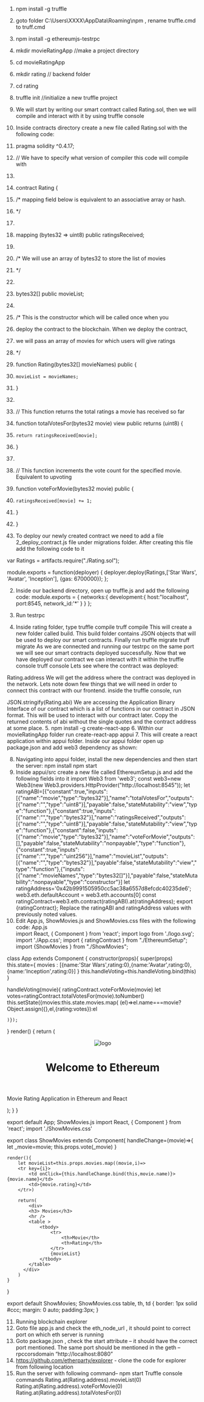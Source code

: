 

1.	npm install -g truffle
2.	goto folder C:\Users\XXXX\AppData\Roaming\npm , rename truffle.cmd to truff.cmd
3.	npm install -g ethereumjs-testrpc

4.	mkdir movieRatingApp //make a project directory
5.	cd movieRatingApp
6.	mkdir rating // backend folder
7.	cd rating
8.	truffle init //initialize a new truffle project

9.	We will start by writing our smart contract called Rating.sol, then we will compile and interact with it by using truffle console
10.	Inside contracts directory create a new file called Rating.sol with the following code:
11.	pragma solidity ^0.4.17;
12.	// We have to specify what version of compiler this code will compile with
13.	
14.	contract Rating {
15.	  /* mapping field below is equivalent to an associative array or hash.
16.	  */
17.	  
18.	  mapping (bytes32 => uint8) public ratingsReceived;
19.	  
20.	  /* We will use an array of bytes32 to store the list of movies
21.	  */
22.	  
23.	  bytes32[] public movieList;
24.	
25.	  /* This is the constructor which will be called once when you
26.	  deploy the contract to the blockchain. When we deploy the contract,
27.	  we will pass an array of movies for which users will give ratings
28.	  */
29.	  function Rating(bytes32[] movieNames) public {
30.	    movieList = movieNames;
31.	  }
32.	
33.	  // This function returns the total ratings a movie has received so far
34.	  function totalVotesFor(bytes32 movie) view public returns (uint8) {
35.	    return ratingsReceived[movie];
36.	  }
37.	
38.	  // This function increments the vote count for the specified movie. Equivalent to upvoting
39.	  function voteForMovie(bytes32 movie) public {
40.	    ratingsReceived[movie] += 1;
41.	  }
42.	}
1.	To deploy our newly created contract we need to add a file 2_deploy_contract.js file under migrations folder. After creating this file add the following code to it

var Ratings = artifacts.require("./Rating.sol");

module.exports = function(deployer) {
  deployer.deploy(Ratings,['Star Wars', 'Avatar', 'Inception'], {gas: 6700000});
};

2.	Inside our backend directory, open up truffle.js and add the following code:
module.exports = {
  networks:{
    development:{
      host:"localhost",
      port:8545,
      network_id:'*'
    }
  }
};
3.	Run testrpc
 
4.	Inside rating folder, type truffle compile
truff compile
This will create a new folder called build. This build folder contains JSON objects that will be used to deploy our smart contracts. Finally run truffle migrate
truff migrate
As we are connected and running our testrpc on the same port we will see our smart contracts deployed successfully. Now that we have deployed our contract we can interact with it within the truffle console
truff console
Lets see where the contract was deployed:

Rating.address
We will get the address where the contract was deployed in the network. Lets note down few things that we will need in order to connect this contract with our frontend. inside the truffle console, run

JSON.stringify(Rating.abi)
We are accessing the Application Binary Interface of our contract which is a list of functions in our contract in JSON format. This will be used to interact with our contract later.
Copy the returned contents of abi without the single quotes and the contract address at some place.
5.	npm install -g create-react-app
6.	Within our movieRatingApp folder run
create-react-app appui
7.	This will create a react application within appui folder. Inside our appui folder open up package.json and add web3 dependency as shown:
 
8.	Navigating into appui folder, install the new dependencies and then start the server:
npm install
npm start
9.	Inside appui/src create a new file called EthereumSetup.js and add the following fields into it
import Web3 from 'web3';
const web3=new Web3(new Web3.providers.HttpProvider("http://localhost:8545"));
let ratingABI=[{"constant":true,"inputs":[{"name":"movie","type":"bytes32"}],"name":"totalVotesFor","outputs":[{"name":"","type":"uint8"}],"payable":false,"stateMutability":"view","type":"function"},{"constant":true,"inputs":[{"name":"","type":"bytes32"}],"name":"ratingsReceived","outputs":[{"name":"","type":"uint8"}],"payable":false,"stateMutability":"view","type":"function"},{"constant":false,"inputs":[{"name":"movie","type":"bytes32"}],"name":"voteForMovie","outputs":[],"payable":false,"stateMutability":"nonpayable","type":"function"},{"constant":true,"inputs":[{"name":"","type":"uint256"}],"name":"movieList","outputs":[{"name":"","type":"bytes32"}],"payable":false,"stateMutability":"view","type":"function"},{"inputs":[{"name":"movieNames","type":"bytes32[]"}],"payable":false,"stateMutability":"nonpayable","type":"constructor"}]
let ratingAddress='0x42b9991505950cc5ac38a6557d8efcdc40235de6';
web3.eth.defaultAccount = web3.eth.accounts[0]
const ratingContract=web3.eth.contract(ratingABI).at(ratingAddress);
export {ratingContract};
Replace the ratingABI and ratingAddress values with previously noted values.
10.	Edit App.js, ShowMovies.js and ShowMovies.css files with the following code:
App.js	
import React, { Component } from 'react';
import logo from './logo.svg';
import './App.css';
import { ratingContract } from "./EthereumSetup";
import {ShowMovies } from "./ShowMovies";

class App extends Component {
  constructor(props){
    super(props)
    this.state={
      movies : [{name:'Star Wars',rating:0},{name:'Avatar',rating:0},{name:'Inception',rating:0}]
    }
    this.handleVoting=this.handleVoting.bind(this)
  }

handleVoting(movie){
    ratingContract.voteForMovie(movie)
    let votes=ratingContract.totalVotesFor(movie).toNumber()
    this.setState({movies:this.state.movies.map(
      (el)=>el.name===movie? Object.assign({},el,{rating:votes}):el
    
    )});
  }
  render() {
    return (
      <div className="App">
        <header className="App-header">
          <img src={logo} className="App-logo" alt="logo" />
          <h1 className="App-title">Welcome to Ethereum</h1>
        </header>
        <p className="App-intro">
          Movie Rating Application in Ethereum and React
        </p>
        <div className="movie-table">
          <ShowMovies movies={this.state.movies} vote={this.handleVoting}/>
        </div>
      </div>
    );
  }
}

export default App;
ShowMovies.js
import React, { Component } from 'react';
import './ShowMovies.css'

export class ShowMovies extends Component{
    handleChange=(movie)=>{
        let _movie=movie;
        this.props.vote(_movie)
    }

    render(){
        let movieList=this.props.movies.map((movie,i)=>
        <tr key={i}>
            <td onClick={this.handleChange.bind(this,movie.name)}>{movie.name}</td>
            <td>{movie.rating}</td>
        </tr>)

        return(
            <div>
            <h3> Movies</h3>
            <hr />
            <table >
                <tbody>
                    <tr>
                        <th>Movie</th>
                        <th>Rating</th> 
                    </tr>
                    {movieList}
                </tbody>
            </table>
          </div>
        )
    } 
}

export default ShowMovies;
ShowMovies.css
table, th, td {
	    border: 1px solid #ccc;
	    margin: 0 auto;
	    padding:3px;
	}


11.	Running blockchain explorer
1.	Goto file app.js and check the eth_node_url , it should point to correct port on which eth server is running 
2.	Goto package.json , check the start attribute – it should have the correct port mentioned. The same port should be mentioned in the geth –rpccorsdomain “http://localhost:8080”
3.	https://github.com/etherparty/explorer - clone the code for explorer from following location
4.	Run the server with following command– npm start
Truffle console commands
Rating.at(Rating.address).movieList(0)
Rating.at(Rating.address).voteForMovie(0)
Rating.at(Rating.address).totalVotesFor(0)
